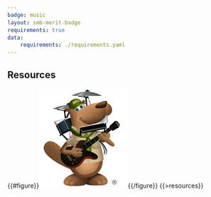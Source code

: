```yaml
---
badge: music
layout: smb-merit-badge
requirements: true
data:
    requirements: ./requirements.yaml
---
```


## Resources

{{#figure}}<img src="music-bucky.jpg" class="W(100%)" />{{/figure}}
{{>resources}}

